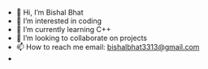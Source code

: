 - 👋 Hi, I’m Bishal Bhat
- 👀 I’m interested in coding
- 🌱 I’m currently learning C++
- 💞️ I’m looking to collaborate on projects
- 📫 How to reach me email: bishalbhat3313@gmail.com
- 

<!---
bishalbhat2002/bishalbhat2002 is a ✨ special ✨ repository because its `README.md` (this file) appears on your GitHub profile.
You can click the Preview link to take a look at your changes.
--->
